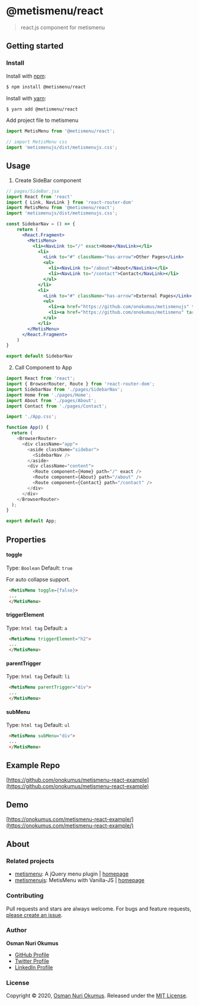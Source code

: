 # @metismenu/react
> react.js component for metismenu

## Getting started
### Install
Install with [npm](https://www.npmjs.com/):

```sh
$ npm install @metismenu/react
```

Install with [yarn](https://yarnpkg.com):

```sh
$ yarn add @metismenu/react
```

Add project file to metismenu

```js
import MetisMenu from '@metismenu/react';

// import MetisMenu css
import 'metismenujs/dist/metismenujs.css';
```

## Usage

1. Create SideBar component
  ```jsx
  // pages/SideBar.jsx
  import React from 'react'
  import { Link, NavLink } from 'react-router-dom'
  import MetisMenu from '@metismenu/react';
  import 'metismenujs/dist/metismenujs.css';

  const SidebarNav = () => {
      return (
        <React.Fragment>
          <MetisMenu>
            <li><NavLink to="/" exact>Home</NavLink></li>
              <li>
                <Link to="#" className="has-arrow">Other Pages</Link>
                <ul>
                  <li><NavLink to="/about">About</NavLink></li>
                  <li><NavLink to="/contact">Contact</NavLink></li>
                </ul>
              </li>
              <li>
                <Link to="#" className="has-arrow">External Pages</Link>
                <ul>
                  <li><a href="https://github.com/onokumus/metismenujs" target="_blank" rel="noopener noreferrer">metismenujs</a></li>
                  <li><a href="https://github.com/onokumus/metismenu" target="_blank" rel="noopener noreferrer">metismenu jquery</a></li>
                </ul>
              </li>
          </MetisMenu>
        </React.Fragment>
      )
  }

  export default SidebarNav
  ```
 
2. Call Component to App

```js
import React from 'react';
import { BrowserRouter, Route } from 'react-router-dom';
import SidebarNav from './pages/SidebarNav';
import Home from './pages/Home';
import About from './pages/About';
import Contact from './pages/Contact';

import './App.css';

function App() {
  return (
    <BrowserRouter>
      <div className="app">
        <aside className="sidebar">
          <SidebarNav />
        </aside>
        <div className="content">
          <Route component={Home} path="/" exact />
          <Route component={About} path="/about" />
          <Route component={Contact} path="/contact" />
        </div>
      </div>
    </BrowserRouter>
  );
}

export default App;
```

## Properties

#### toggle
Type: `Boolean`
Default: `true`

For auto collapse support.

```html
 <MetisMenu toggle={false}>
 ...
 </MetisMenu>
```

#### triggerElement
Type: `html tag`
Default: `a`

```html
 <MetisMenu triggerElement="h2">
 ...
 </MetisMenu>
```

#### parentTrigger
Type: `html tag`
Default: `li`

```html
 <MetisMenu parentTrigger="div">
 ...
 </MetisMenu>
```

#### subMenu
Type: `html tag`
Default: `ul`

```html
 <MetisMenu subMenu="div">
 ...
 </MetisMenu>
```

## Example Repo
[https://github.com/onokumus/metismenu-react-example](https://github.com/onokumus/metismenu-react-example)

## Demo
[https://onokumus.com/metismenu-react-example/](https://onokumus.com/metismenu-react-example/)

## About

### Related projects
- [metismenu](https://www.npmjs.com/package/metismenu): A jQuery menu plugin | [homepage](https://github.com/onokumus/metismenu#readme "A jQuery menu plugin")
- [metismenujs](https://www.npmjs.com/package/metismenujs): MetisMenu with Vanilla-JS  | [homepage](https://github.com/onokumus/metismenujs#readme "MetisMenu with Vanilla-JS")

### Contributing
Pull requests and stars are always welcome. For bugs and feature requests, [please create an issue](../../issues/new).

### Author
**Osman Nuri Okumus**
+ [GitHub Profile](https://github.com/onokumus)
+ [Twitter Profile](https://twitter.com/onokumus)
+ [LinkedIn Profile](https://linkedin.com/in/onokumus)

### License
Copyright © 2020, [Osman Nuri Okumus](https://github.com/onokumus).
Released under the [MIT License](LICENSE).
